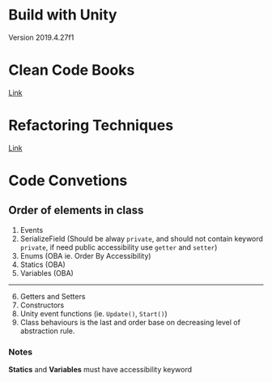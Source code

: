# Build with Unity
Version 2019.4.27f1

# Clean Code Books
[Link](https://github.com/gameoflord012/ANTs1/blob/main/CleanCodeConventions.md)

# Refactoring Techniques
[Link](https://github.com/gameoflord012/ANTs1/blob/main/RefactoringTechniques.md)

# Code Convetions
## Order of elements in class
1. Events
2. SerializeField (Should be alway `private`, and should not contain keyword `private`, if need public accessibility use `getter` and `setter`)
3. Enums (OBA ie. Order By Accessibility)
4. Statics (OBA)
5. Variables (OBA)
---
6. Getters and Setters
7. Constructors
8. Unity event functions (ie. `Update()`, `Start()`)
9. Class behaviours is the last and order base on decreasing level of abstraction rule.

### Notes
**Statics** and **Variables** must have accessibility keyword
